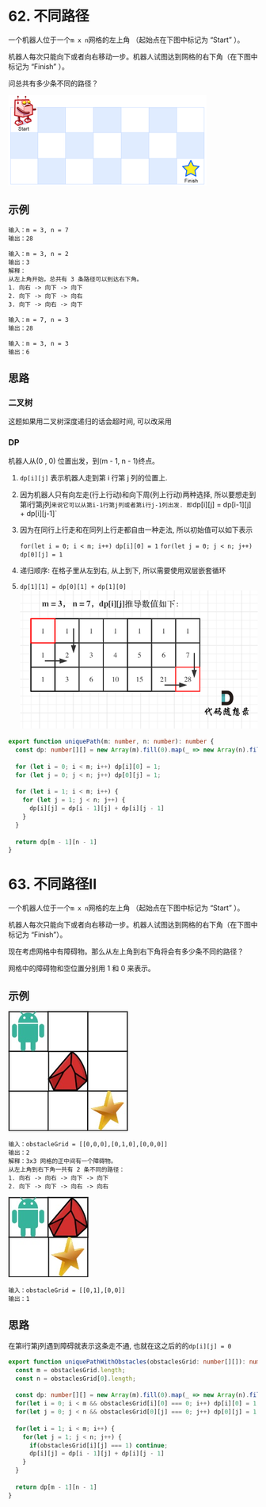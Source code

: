 # 62. 不同路径

一个机器人位于一个`m x n`网格的左上角 （起始点在下图中标记为 “Start” ）。

机器人每次只能向下或者向右移动一步。机器人试图达到网格的右下角（在下图中标记为 “Finish” ）。

问总共有多少条不同的路径？

![robot-maze](../../static/img/dp/robot_maze.png) 

## 示例

```
输入：m = 3, n = 7
输出：28
```

```
输入：m = 3, n = 2
输出：3
解释：
从左上角开始，总共有 3 条路径可以到达右下角。
1. 向右 -> 向下 -> 向下
2. 向下 -> 向下 -> 向右
3. 向下 -> 向右 -> 向下
```

```
输入：m = 7, n = 3
输出：28
```
```
输入：m = 3, n = 3
输出：6
```

## 思路 

### 二叉树
这题如果用二叉树深度递归的话会超时间, 可以改采用

### DP

机器人从(0 , 0) 位置出发，到(m - 1, n - 1)终点。

1. `dp[i][j]` 表示机器人走到第 i 行第 j 列的位置上. 
2. 因为机器人只有向左走(行上行动)和向下周(列上行动)两种选择, 所以要想走到第i行第j列`来说它可以从第i-1行第j列或者第i行j-1列出发. 即`dp[i][j] = dp[i-1][j] + dp[i][j-1]`
3. 因为在同行上行走和在同列上行走都自由一种走法, 所以初始值可以如下表示

    `for(let i = 0; i < m; i++) dp[i][0] = 1`
    `for(let j = 0; j < n; j++) dp[0][j] = 1` 
4. 递归顺序: 在格子里从左到右, 从上到下, 所以需要使用双层嵌套循环
5. `dp[1][1] = dp[0][1] + dp[1][0]`
  ![maze-solve](../../static/img/dp/maze-solve.png)


```typescript
export function uniquePath(m: number, n: number): number {
  const dp: number[][] = new Array(m).fill(0).map(_ => new Array(n).fill(0))

  for (let i = 0; i < m; i++) dp[i][0] = 1;
  for (let j = 0; j < n; j++) dp[0][j] = 1;

  for (let i = 1; i < m; i++) {
    for (let j = 1; j < n; j++) {
      dp[i][j] = dp[i - 1][j] + dp[i][j - 1]
    }
  }

  return dp[m - 1][n - 1]
}
```


# 63. 不同路径II 

一个机器人位于一个`m x n`网格的左上角 （起始点在下图中标记为 “Start” ）。

机器人每次只能向下或者向右移动一步。机器人试图达到网格的右下角（在下图中标记为 “Finish”）。

现在考虑网格中有障碍物。那么从左上角到右下角将会有多少条不同的路径？

网格中的障碍物和空位置分别用 1 和 0 来表示。


## 示例

![robot-ob](../../static/img/dp/robot-maze-ob.jpg)
```
输入：obstacleGrid = [[0,0,0],[0,1,0],[0,0,0]]
输出：2
解释：3x3 网格的正中间有一个障碍物。
从左上角到右下角一共有 2 条不同的路径：
1. 向右 -> 向右 -> 向下 -> 向下
2. 向下 -> 向下 -> 向右 -> 向右
```

![robot-ob2](../../static/img/dp/robot-maze-ob2.jpg)
```
输入：obstacleGrid = [[0,1],[0,0]]
输出：1
```

## 思路

在第i行第j列遇到障碍就表示这条走不通, 也就在这之后的的`dp[i][j] = 0`

```typescript
export function uniquePathWithObstacles(obstaclesGrid: number[][]): number {
  const m = obstaclesGrid.length;
  const n = obstaclesGrid[0].length;

  const dp: number[][] = new Array(m).fill(0).map(_ => new Array(n).fill(0)) // 每个格子默认初始值为0
  for(let i = 0; i < m && obstaclesGrid[i][0] === 0; i++) dp[i][0] = 1;
  for(let j = 0; j < n && obstaclesGrid[0][j] === 0; j++) dp[0][j] = 1;

  for(let i = 1; i < m; i++) {
    for(let j = 1; j < n; j++) {
      if(obstaclesGrid[i][j] === 1) continue; 
      dp[i][j] = dp[i - 1][j] + dp[i][j - 1]
    }
  }

  return dp[m - 1][n - 1]
}
```
